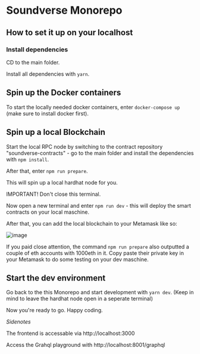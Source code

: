 # Soundverse Monorepo

## How to set it up on your localhost

### Install dependencies 

CD to the main folder.

Install all dependencies with `yarn`.

## Spin up the Docker containers

To start the locally needed docker containers, enter `docker-compose up` (make sure to install docker first).

## Spin up a local Blockchain 

Start the local RPC node by switching to the contract repository "soundverse-contracts" - go to the main folder and install the dependencies with `npm install`.

After that, enter `npm run prepare`.

This will spin up a local hardhat node for you. 

IMPORTANT! Don't close this terminal.

Now open a new terminal and enter `npm run dev` - this will deploy the smart contracts on your local maschine.

After that, you can add the local blockchain to your Metamask like so:

![image](https://user-images.githubusercontent.com/26215602/147201969-67f35713-a7e6-43c6-9468-5cc0db31f5f8.png)

If you paid close attention, the command `npm run prepare` also outputted a couple of eth accounts with 1000eth in it. Copy paste their private key in your Metamask to do some testing on your dev maschine.

## Start the dev environment

Go back to the this Monorepo and start development with `yarn dev`. (Keep in mind to leave the hardhat node open in a seperate terminal)

Now you're ready to go. Happy coding.

*Sidenotes*

The frontend is accessable via http://localhost:3000

Access the Grahql playground with http://localhost:8001/graphql
